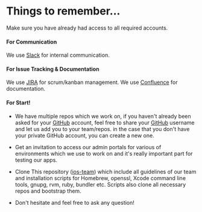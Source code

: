 # Things to remember...
Make sure you have already had access to all required accounts.

#### For Communication
We use [Slack](https://slack.com/) for internal communication.

#### For Issue Tracking & Documentation
We use [JIRA](https://www.atlassian.com/software/jira) for scrum/kanban management.
We use [Confluence](https://www.atlassian.com/software/confluence) for documentation.

#### For Start!
- We have multiple repos which we work on, if you haven't already been asked for your [GitHub](http://github.com) account, feel free to share your [GitHub](http://github.com) username and let us add you to your team/repos. in the case that you don't have your private GitHub account, you can create a new one.

- Get an invitation to access our admin portals for various of environments which we use to work on and it's really important part for testing our apps.

- Clone This repository ([ios-team](https://github.com/conichiGMBH/ios-team)) which include all guidelines of our team and installation scripts for Homebrew, openssl, Xcode command line tools, gnupg, rvm, ruby, bundler etc. Scripts also clone all necessary repos and bootstrap them. 

- Don't hesitate and feel free to ask any question!

